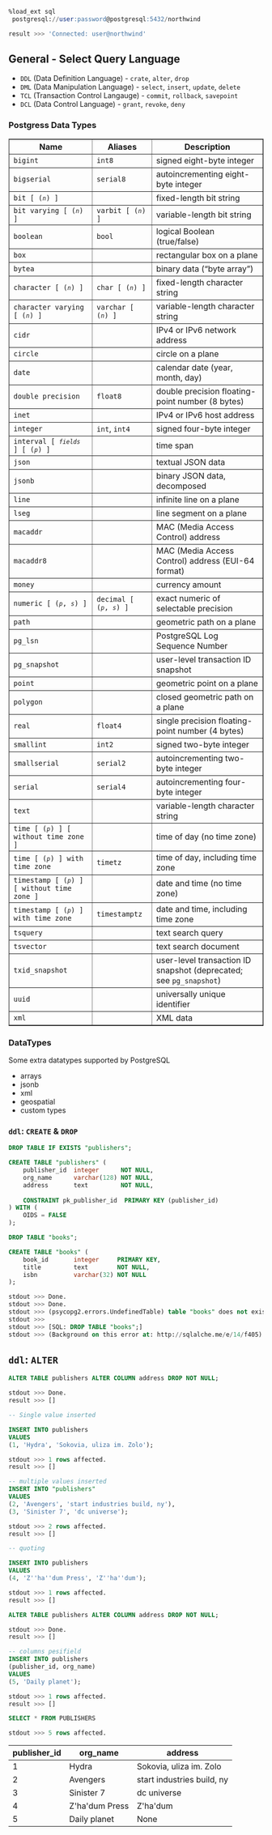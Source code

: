 ```sql
%load_ext sql
 postgresql://user:password@postgresql:5432/northwind

result >>> 'Connected: user@northwind'
```

## General - Select Query Language

* `DDL` (Data Definition Language) - `crate`, `alter`, `drop`
* `DML` (Data Manipulation Language) - `select`, `insert`, `update`, `delete`
* `TCL` (Transaction Control Langauge) - `commit`, `rollback`, `savepoint`
* `DCL` (Data Control Language) - `grant`, `revoke`, `deny`

### Postgress Data Types

<table class="table" summary="Data Types" border="1">
        <colgroup>
          <col class="col1">
          <col class="col2">
          <col class="col3">
        </colgroup>
        <thead>
          <tr>
            <th>Name</th>
            <th>Aliases</th>
            <th>Description</th>
          </tr>
        </thead>
        <tbody>
          <tr>
            <td><code class="type">bigint</code></td>
            <td><code class="type">int8</code></td>
            <td>signed eight-byte integer</td>
          </tr>
          <tr>
            <td><code class="type">bigserial</code></td>
            <td><code class="type">serial8</code></td>
            <td>autoincrementing eight-byte integer</td>
          </tr>
          <tr>
            <td><code class="type">bit [ (<em class="replaceable"><code>n</code></em>) ]</code></td>
            <td>&nbsp;</td>
            <td>fixed-length bit string</td>
          </tr>
          <tr>
            <td><code class="type">bit varying [ (<em class="replaceable"><code>n</code></em>) ]</code></td>
            <td><code class="type">varbit [ (<em class="replaceable"><code>n</code></em>) ]</code></td>
            <td>variable-length bit string</td>
          </tr>
          <tr>
            <td><code class="type">boolean</code></td>
            <td><code class="type">bool</code></td>
            <td>logical Boolean (true/false)</td>
          </tr>
          <tr>
            <td><code class="type">box</code></td>
            <td>&nbsp;</td>
            <td>rectangular box on a plane</td>
          </tr>
          <tr>
            <td><code class="type">bytea</code></td>
            <td>&nbsp;</td>
            <td>binary data (<span class="quote">“<span class="quote">byte array</span>”</span>)</td>
          </tr>
          <tr>
            <td><code class="type">character [ (<em class="replaceable"><code>n</code></em>) ]</code></td>
            <td><code class="type">char [ (<em class="replaceable"><code>n</code></em>) ]</code></td>
            <td>fixed-length character string</td>
          </tr>
          <tr>
            <td><code class="type">character varying [ (<em class="replaceable"><code>n</code></em>) ]</code></td>
            <td><code class="type">varchar [ (<em class="replaceable"><code>n</code></em>) ]</code></td>
            <td>variable-length character string</td>
          </tr>
          <tr>
            <td><code class="type">cidr</code></td>
            <td>&nbsp;</td>
            <td>IPv4 or IPv6 network address</td>
          </tr>
          <tr>
            <td><code class="type">circle</code></td>
            <td>&nbsp;</td>
            <td>circle on a plane</td>
          </tr>
          <tr>
            <td><code class="type">date</code></td>
            <td>&nbsp;</td>
            <td>calendar date (year, month, day)</td>
          </tr>
          <tr>
            <td><code class="type">double precision</code></td>
            <td><code class="type">float8</code></td>
            <td>double precision floating-point number (8 bytes)</td>
          </tr>
          <tr>
            <td><code class="type">inet</code></td>
            <td>&nbsp;</td>
            <td>IPv4 or IPv6 host address</td>
          </tr>
          <tr>
            <td><code class="type">integer</code></td>
            <td><code class="type">int</code>, <code class="type">int4</code></td>
            <td>signed four-byte integer</td>
          </tr>
          <tr>
            <td><code class="type">interval [ <em class="replaceable"><code>fields</code></em> ] [ (<em class="replaceable"><code>p</code></em>) ]</code></td>
            <td>&nbsp;</td>
            <td>time span</td>
          </tr>
          <tr>
            <td><code class="type">json</code></td>
            <td>&nbsp;</td>
            <td>textual JSON data</td>
          </tr>
          <tr>
            <td><code class="type">jsonb</code></td>
            <td>&nbsp;</td>
            <td>binary JSON data, decomposed</td>
          </tr>
          <tr>
            <td><code class="type">line</code></td>
            <td>&nbsp;</td>
            <td>infinite line on a plane</td>
          </tr>
          <tr>
            <td><code class="type">lseg</code></td>
            <td>&nbsp;</td>
            <td>line segment on a plane</td>
          </tr>
          <tr>
            <td><code class="type">macaddr</code></td>
            <td>&nbsp;</td>
            <td>MAC (Media Access Control) address</td>
          </tr>
          <tr>
            <td><code class="type">macaddr8</code></td>
            <td>&nbsp;</td>
            <td>MAC (Media Access Control) address (EUI-64 format)</td>
          </tr>
          <tr>
            <td><code class="type">money</code></td>
            <td>&nbsp;</td>
            <td>currency amount</td>
          </tr>
          <tr>
            <td><code class="type">numeric [ (<em class="replaceable"><code>p</code></em>, <em class="replaceable"><code>s</code></em>) ]</code></td>
            <td><code class="type">decimal [ (<em class="replaceable"><code>p</code></em>, <em class="replaceable"><code>s</code></em>) ]</code></td>
            <td>exact numeric of selectable precision</td>
          </tr>
          <tr>
            <td><code class="type">path</code></td>
            <td>&nbsp;</td>
            <td>geometric path on a plane</td>
          </tr>
          <tr>
            <td><code class="type">pg_lsn</code></td>
            <td>&nbsp;</td>
            <td><span class="productname">PostgreSQL</span> Log Sequence Number</td>
          </tr>
          <tr>
            <td><code class="type">pg_snapshot</code></td>
            <td>&nbsp;</td>
            <td>user-level transaction ID snapshot</td>
          </tr>
          <tr>
            <td><code class="type">point</code></td>
            <td>&nbsp;</td>
            <td>geometric point on a plane</td>
          </tr>
          <tr>
            <td><code class="type">polygon</code></td>
            <td>&nbsp;</td>
            <td>closed geometric path on a plane</td>
          </tr>
          <tr>
            <td><code class="type">real</code></td>
            <td><code class="type">float4</code></td>
            <td>single precision floating-point number (4 bytes)</td>
          </tr>
          <tr>
            <td><code class="type">smallint</code></td>
            <td><code class="type">int2</code></td>
            <td>signed two-byte integer</td>
          </tr>
          <tr>
            <td><code class="type">smallserial</code></td>
            <td><code class="type">serial2</code></td>
            <td>autoincrementing two-byte integer</td>
          </tr>
          <tr>
            <td><code class="type">serial</code></td>
            <td><code class="type">serial4</code></td>
            <td>autoincrementing four-byte integer</td>
          </tr>
          <tr>
            <td><code class="type">text</code></td>
            <td>&nbsp;</td>
            <td>variable-length character string</td>
          </tr>
          <tr>
            <td><code class="type">time [ (<em class="replaceable"><code>p</code></em>) ] [ without time zone ]</code></td>
            <td>&nbsp;</td>
            <td>time of day (no time zone)</td>
          </tr>
          <tr>
            <td><code class="type">time [ (<em class="replaceable"><code>p</code></em>) ] with time zone</code></td>
            <td><code class="type">timetz</code></td>
            <td>time of day, including time zone</td>
          </tr>
          <tr>
            <td><code class="type">timestamp [ (<em class="replaceable"><code>p</code></em>) ] [ without time zone ]</code></td>
            <td>&nbsp;</td>
            <td>date and time (no time zone)</td>
          </tr>
          <tr>
            <td><code class="type">timestamp [ (<em class="replaceable"><code>p</code></em>) ] with time zone</code></td>
            <td><code class="type">timestamptz</code></td>
            <td>date and time, including time zone</td>
          </tr>
          <tr>
            <td><code class="type">tsquery</code></td>
            <td>&nbsp;</td>
            <td>text search query</td>
          </tr>
          <tr>
            <td><code class="type">tsvector</code></td>
            <td>&nbsp;</td>
            <td>text search document</td>
          </tr>
          <tr>
            <td><code class="type">txid_snapshot</code></td>
            <td>&nbsp;</td>
            <td>user-level transaction ID snapshot (deprecated; see <code class="type">pg_snapshot</code>)</td>
          </tr>
          <tr>
            <td><code class="type">uuid</code></td>
            <td>&nbsp;</td>
            <td>universally unique identifier</td>
          </tr>
          <tr>
            <td><code class="type">xml</code></td>
            <td>&nbsp;</td>
            <td>XML data</td>
          </tr>
        </tbody>
      </table>

### DataTypes

Some extra datatypes supported by PostgreSQL

* arrays
* jsonb
* xml 
* geospatial 
* custom types

### `ddl`: **`CREATE`** & **`DROP`**

```sql
DROP TABLE IF EXISTS "publishers";

CREATE TABLE "publishers" (
    publisher_id  integer      NOT NULL, 
    org_name      varchar(128) NOT NULL, 
    address       text         NOT NULL,
    
    CONSTRAINT pk_publisher_id  PRIMARY KEY (publisher_id)
) WITH (
    OIDS = FALSE
);

DROP TABLE "books";

CREATE TABLE "books" (
    book_id       integer     PRIMARY KEY,
    title         text        NOT NULL,
    isbn          varchar(32) NOT NULL
);

stdout >>> Done.
stdout >>> Done.
stdout >>> (psycopg2.errors.UndefinedTable) table "books" does not exist
stdout >>> 
stdout >>> [SQL: DROP TABLE "books";]
stdout >>> (Background on this error at: http://sqlalche.me/e/14/f405)
```

## `ddl`: **`ALTER`**

```sql
ALTER TABLE publishers ALTER COLUMN address DROP NOT NULL;

stdout >>> Done.
result >>> []
```

```sql
-- Single value inserted

INSERT INTO publishers
VALUES
(1, 'Hydra', 'Sokovia, uliza im. Zolo');

stdout >>> 1 rows affected.
result >>> []
```

```sql
-- multiple values inserted
INSERT INTO "publishers" 
VALUES
(2, 'Avengers', 'start industries build, ny'),
(3, 'Sinister 7', 'dc universe');

stdout >>> 2 rows affected.
result >>> []
```

```sql
-- quoting

INSERT INTO publishers
VALUES
(4, 'Z''ha''dum Press', 'Z''ha''dum');

stdout >>> 1 rows affected.
result >>> []
```

```sql
ALTER TABLE publishers ALTER COLUMN address DROP NOT NULL;

stdout >>> Done.
result >>> []
```

```sql
-- columns pesifield
INSERT INTO publishers 
(publisher_id, org_name)
VALUES
(5, 'Daily planet');

stdout >>> 1 rows affected.
result >>> []
```

```sql
SELECT * FROM PUBLISHERS

stdout >>> 5 rows affected.
```

<table>
    <thead>
        <tr>
            <th>publisher_id</th>
            <th>org_name</th>
            <th>address</th>
        </tr>
    </thead>
    <tbody>
        <tr>
            <td>1</td>
            <td>Hydra</td>
            <td>Sokovia, uliza im. Zolo</td>
        </tr>
        <tr>
            <td>2</td>
            <td>Avengers</td>
            <td>start industries build, ny</td>
        </tr>
        <tr>
            <td>3</td>
            <td>Sinister 7</td>
            <td>dc universe</td>
        </tr>
        <tr>
            <td>4</td>
            <td>Z&#x27;ha&#x27;dum Press</td>
            <td>Z&#x27;ha&#x27;dum</td>
        </tr>
        <tr>
            <td>5</td>
            <td>Daily planet</td>
            <td>None</td>
        </tr>
    </tbody>
</table>
